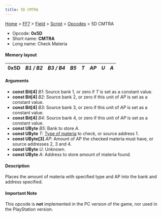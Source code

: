 ```yaml
---
title: 5D CMTRA
---
```


[Home](Main%20Page.md) > [FF7](FF7.md) > [Field](FF7/Field.md) > [Script](FF7/Field/Script.md) > [Opcodes](FF7/Field/Script/Opcodes.md) > 5D CMTRA

-   Opcode: **0x5D**
-   Short name: **CMTRA**
-   Long name: Check Materia

#### Memory layout

| 0x5D | *B1 / B2* | *B3 / B4* | *B5* | *T* | *AP* | *U* | *A* |
|------|-----------|-----------|------|-----|------|-----|-----|

#### Arguments

-   **const Bit\[4\]** *B1*: Source bank 1, or zero if *T* is set as a
    constant value.
-   **const Bit\[4\]** *B2*: Source bank 2, or zero if this unit of *AP*
    is set as a constant value.
-   **const Bit\[4\]** *B3*: Source bank 3, or zero if this unit of *AP*
    is set as a constant value.
-   **const Bit\[4\]** *B4*: Source bank 4, or zero if this unit of *AP*
    is set as a constant value.
-   **const UByte** *B5*: Bank to store *A*.
-   **const UByte** *T*: [Type of materia][] to check, or source
    address 1.
-   **const UByte\[3\]** *AP*: Amount of AP the checked materia must
    have, or source addresses 2, 3 and 4.
-   **const UByte** *U*: Unknown.
-   **const UByte** *A*: Address to store amount of materia found.

#### Description

Places the amount of materia with specified type and AP into the bank
and address specified.

#### Important Note

This opcode is **not** implemented in the PC version of the game, nor
used in the PlayStation version.

  [Type of materia]: ../../Materia%20ID.md "wikilink"
